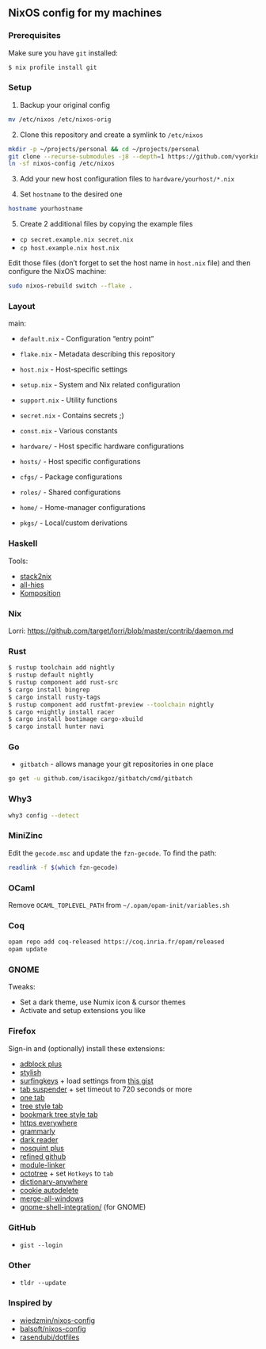 ## NixOS config for my machines

### Prerequisites

Make sure you have `git` installed:

```sh
$ nix profile install git
```

### Setup

1. Backup your original config

```sh
mv /etc/nixos /etc/nixos-orig
```

2. Clone this repository and create a symlink to `/etc/nixos`

```sh
mkdir -p ~/projects/personal && cd ~/projects/personal
git clone --recurse-submodules -j8 --depth=1 https://github.com/vyorkin/nixos-config
ln -sf nixos-config /etc/nixos
```

3. Add your new host configuration files to `hardware/yourhost/*.nix`

4. Set `hostname` to the desired one

```sh
hostname yourhostname
```

5. Create 2 additional files by copying the example files

* `cp secret.example.nix secret.nix`
* `cp host.example.nix host.nix`

Edit those files (don’t forget to set the host name in
`host.nix` file) and then configure the NixOS machine:


```sh
sudo nixos-rebuild switch --flake .
```

### Layout

main:

- `default.nix` - Configuration “entry point”
- `flake.nix` - Metadata describing this repository
- `host.nix` - Host-specific settings
- `setup.nix` - System and Nix related configuration
- `support.nix` - Utility functions
- `secret.nix` - Contains secrets ;)
- `const.nix` - Various constants

- `hardware/` - Host specific hardware configurations
- `hosts/` - Host specific configurations
- `cfgs/` - Package configurations
- `roles/` - Shared configurations
- `home/` - Home-manager configurations
- `pkgs/` - Local/custom derivations


### Haskell

Tools:

* [stack2nix](https://github.com/input-output-hk/stack2nix)
* [all-hies](https://github.com/Infinisil/all-hies)
* [Komposition](https://owickstrom.github.io/komposition/user-guide/installation/)

### Nix

Lorri: https://github.com/target/lorri/blob/master/contrib/daemon.md

### Rust

```bash
$ rustup toolchain add nightly
$ rustup default nightly
$ rustup component add rust-src
$ cargo install bingrep
$ cargo install rusty-tags
$ rustup component add rustfmt-preview --toolchain nightly
$ cargo +nightly install racer
$ cargo install bootimage cargo-xbuild
$ cargo install hunter navi
```

### Go

* `gitbatch` - allows manage your git repositories in one place

```bash
go get -u github.com/isacikgoz/gitbatch/cmd/gitbatch
```

### Why3

```bash
why3 config --detect
```

### MiniZinc

Edit the `gecode.msc` and update the `fzn-gecode`.
To find the path:

```sh
readlink -f $(which fzn-gecode)
```

### OCaml

Remove `OCAML_TOPLEVEL_PATH` from `~/.opam/opam-init/variables.sh`

### Coq

```sh
opam repo add coq-released https://coq.inria.fr/opam/released
opam update
```

### GNOME

Tweaks:

* Set a dark theme, use Numix icon & cursor themes
* Activate and setup extensions you like

### Firefox

Sign-in and (optionally) install these extensions:

* [adblock plus](https://addons.mozilla.org/en-US/firefox/addon/adblock-plus/)
* [stylish](https://addons.mozilla.org/ru/firefox/addon/stylish/)
* [surfingkeys](https://addons.mozilla.org/ru/firefox/addon/surfingkeys_ff/) + load settings from [this gist](https://gist.githubusercontent.com/vyorkin/c5d9cfa63da9811ed0062c5f1440f754/raw/12742b47426899547467eadef09ba8e9d56b3ce3/surfingkeys.txt)
* [tab suspender](https://addons.mozilla.org/ru/firefox/addon/ff-tab-suspender/) + set timeout to 720 seconds or more
* [one tab](https://addons.mozilla.org/ru/firefox/addon/onetab/)
* [tree style tab](https://addons.mozilla.org/ru/firefox/addon/tree-style-tab/)
* [bookmark tree style tab](https://addons.mozilla.org/ru/firefox/addon/bookmark-tree-for-tst/)
* [https everywhere](https://addons.mozilla.org/ru/firefox/addon/https-everywhere/)
* [grammarly](https://addons.mozilla.org/en-US/firefox/addon/grammarly-1/)
* [dark reader](https://addons.mozilla.org/ru/firefox/addon/darkreader/)
* [nosquint plus](https://addons.mozilla.org/en-US/firefox/addon/nosquint-plus/)
* [refined github](https://addons.mozilla.org/en-US/firefox/addon/refined-github-/)
* [module-linker](https://addons.mozilla.org/en-US/firefox/addon/module-linker/)
* [octotree](https://addons.mozilla.org/ru/firefox/addon/octotree/) + set `Hotkeys` to `tab`
* [dictionary-anywhere](https://addons.mozilla.org/en-US/firefox/addon/dictionary-anywhere/?src=userprofile)
* [cookie autodelete](https://addons.mozilla.org/ru/firefox/addon/cookie-autodelete/)
* [merge-all-windows](https://addons.mozilla.org/en-US/firefox/addon/merge-window/)
* [gnome-shell-integration/](https://addons.mozilla.org/en-US/firefox/addon/gnome-shell-integration/) (for GNOME)

### GitHub

* `gist --login`

### Other

* `tldr --update`

### Inspired by

* [wiedzmin/nixos-config](https://github.com/wiedzmin/nixos-config.git)
* [balsoft/nixos-config](https://github.com/balsoft/nixos-config)
* [rasendubi/dotfiles](https://github.com/rasendubi/dotfiles)
